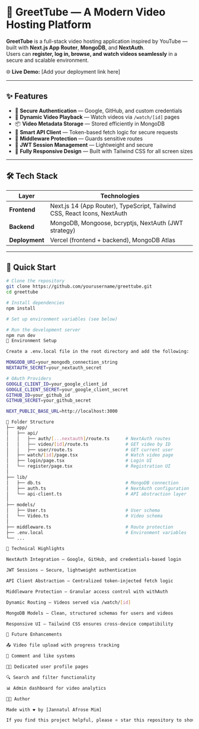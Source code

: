 # 🎥 GreetTube — A Modern Video Hosting Platform

**GreetTube** is a full-stack video hosting application inspired by YouTube — built with **Next.js App Router**, **MongoDB**, and **NextAuth**.  
Users can **register, log in, browse, and watch videos seamlessly** in a secure and scalable environment.

🌐 **Live Demo:** [Add your deployment link here]

---

## ✨ Features

- 🔐 **Secure Authentication** — Google, GitHub, and custom credentials  
- 🎥 **Dynamic Video Playback** — Watch videos via `/watch/[id]` pages  
- 📦 **Video Metadata Storage** — Stored efficiently in MongoDB  
- 🧠 **Smart API Client** — Token-based fetch logic for secure requests  
- 🧭 **Middleware Protection** — Guards sensitive routes  
- 📄 **JWT Session Management** — Lightweight and secure  
- 📱 **Fully Responsive Design** — Built with Tailwind CSS for all screen sizes  

---

## 🛠️ Tech Stack

| Layer | Technologies |
|-------|---------------|
| **Frontend** | Next.js 14 (App Router), TypeScript, Tailwind CSS, React Icons, NextAuth |
| **Backend** | MongoDB, Mongoose, bcryptjs, NextAuth (JWT strategy) |
| **Deployment** | Vercel (frontend + backend), MongoDB Atlas |

---

## 🚀 Quick Start

```bash
# Clone the repository
git clone https://github.com/yourusername/greettube.git
cd greettube

# Install dependencies
npm install

# Set up environment variables (see below)

# Run the development server
npm run dev
🔐 Environment Setup

Create a .env.local file in the root directory and add the following:

MONGODB_URI=your_mongodb_connection_string
NEXTAUTH_SECRET=your_nextauth_secret

# OAuth Providers
GOOGLE_CLIENT_ID=your_google_client_id
GOOGLE_CLIENT_SECRET=your_google_client_secret
GITHUB_ID=your_github_id
GITHUB_SECRET=your_github_secret

NEXT_PUBLIC_BASE_URL=http://localhost:3000

📁 Folder Structure
├── app/
│   ├── api/
│   │   ├── auth/[...nextauth]/route.ts      # NextAuth routes
│   │   ├── video/[id]/route.ts              # GET video by ID
│   │   ├── user/route.ts                    # GET current user
│   ├── watch/[id]/page.tsx                  # Watch video page
│   ├── login/page.tsx                       # Login UI
│   └── register/page.tsx                    # Registration UI
│
├── lib/
│   ├── db.ts                                # MongoDB connection
│   ├── auth.ts                              # NextAuth configuration
│   └── api-client.ts                        # API abstraction layer
│
├── models/
│   ├── User.ts                              # User schema
│   └── Video.ts                             # Video schema
│
├── middleware.ts                            # Route protection
├── .env.local                               # Environment variables
└── ...

🎯 Technical Highlights

NextAuth Integration — Google, GitHub, and credentials-based login

JWT Sessions — Secure, lightweight authentication

API Client Abstraction — Centralized token-injected fetch logic

Middleware Protection — Granular access control with withAuth

Dynamic Routing — Videos served via /watch/[id]

MongoDB Models — Clean, structured schemas for users and videos

Responsive UI — Tailwind CSS ensures cross-device compatibility

🧪 Future Enhancements

📤 Video file upload with progress tracking

💬 Comment and like systems

🧑‍💼 Dedicated user profile pages

🔍 Search and filter functionality

📊 Admin dashboard for video analytics

👩‍💻 Author

Made with ❤️ by [Jannatul Afrose Mim]

If you find this project helpful, please ⭐ star this repository to show your support!
